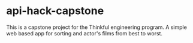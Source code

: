 # api-hack-capstone
This is a capstone project for the Thinkful engineering program. A simple web based app for sorting and actor's films from best to worst.
